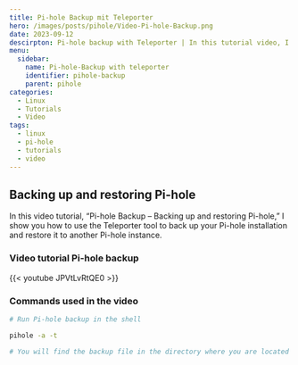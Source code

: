 ```yaml
---
title: Pi-hole Backup mit Teleporter
hero: /images/posts/pihole/Video-Pi-hole-Backup.png
date: 2023-09-12
descirpton: Pi-hole backup with Teleporter | In this tutorial video, I show you how to create a Pihole backup using Teleporter.
menu:
  sidebar:
    name: Pi-hole-Backup with teleporter
    identifier: pihole-backup
    parent: pihole
categories: 
  - Linux
  - Tutorials
  - Video
tags: 
  - linux
  - pi-hole
  - tutorials
  - video
---
```


## Backing up and restoring Pi-hole
In this video tutorial, “Pi-hole Backup – Backing up and restoring Pi-hole,” I show you how to use the Teleporter tool to back up your Pi-hole installation and restore it to another Pi-hole instance.
### Video tutorial Pi-hole backup
{{< youtube JPVtLvRtQE0 >}}
### Commands used in the video
```bash
# Run Pi-hole backup in the shell

pihole -a -t

# You will find the backup file in the directory where you are located when you execute the above command.
```


